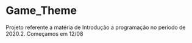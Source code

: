 # Game_Theme
Projeto referente a matéria de Introdução a programação no periodo de 2020.2. Começamos em 12/08
